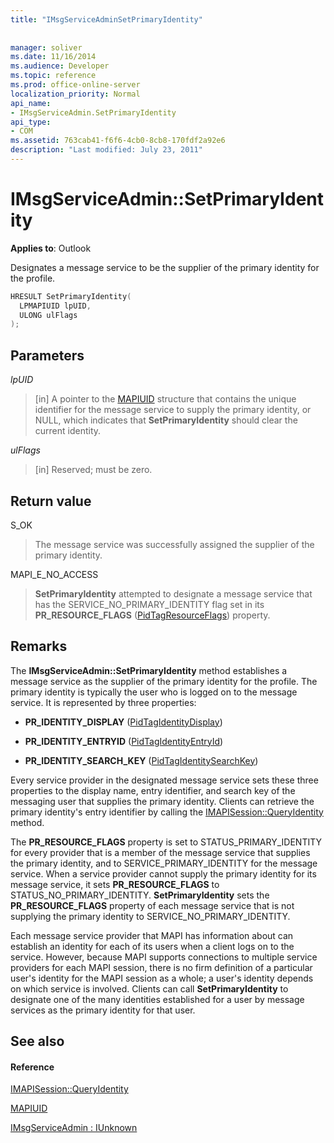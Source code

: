 ```yaml
---
title: "IMsgServiceAdminSetPrimaryIdentity"
 
 
manager: soliver
ms.date: 11/16/2014
ms.audience: Developer
ms.topic: reference
ms.prod: office-online-server
localization_priority: Normal
api_name:
- IMsgServiceAdmin.SetPrimaryIdentity
api_type:
- COM
ms.assetid: 763cab41-f6f6-4cb0-8cb8-170fdf2a92e6
description: "Last modified: July 23, 2011"
---
```


# IMsgServiceAdmin::SetPrimaryIdentity

  
  
**Applies to**: Outlook 
  
Designates a message service to be the supplier of the primary identity for the profile.
  
```cpp
HRESULT SetPrimaryIdentity(
  LPMAPIUID lpUID,
  ULONG ulFlags  
);
```

## Parameters

 _lpUID_
  
> [in] A pointer to the [MAPIUID](mapiuid.md) structure that contains the unique identifier for the message service to supply the primary identity, or NULL, which indicates that **SetPrimaryIdentity** should clear the current identity. 
    
 _ulFlags_
  
> [in] Reserved; must be zero.
    
## Return value

S_OK 
  
> The message service was successfully assigned the supplier of the primary identity.
    
MAPI_E_NO_ACCESS 
  
> **SetPrimaryIdentity** attempted to designate a message service that has the SERVICE_NO_PRIMARY_IDENTITY flag set in its **PR_RESOURCE_FLAGS** ([PidTagResourceFlags](pidtagresourceflags-canonical-property.md)) property.
    
## Remarks

The **IMsgServiceAdmin::SetPrimaryIdentity** method establishes a message service as the supplier of the primary identity for the profile. The primary identity is typically the user who is logged on to the message service. It is represented by three properties: 
  
- **PR_IDENTITY_DISPLAY** ([PidTagIdentityDisplay](pidtagidentitydisplay-canonical-property.md))
    
- **PR_IDENTITY_ENTRYID** ([PidTagIdentityEntryId](pidtagidentityentryid-canonical-property.md))
    
- **PR_IDENTITY_SEARCH_KEY** ([PidTagIdentitySearchKey](pidtagidentitysearchkey-canonical-property.md))
    
Every service provider in the designated message service sets these three properties to the display name, entry identifier, and search key of the messaging user that supplies the primary identity. Clients can retrieve the primary identity's entry identifier by calling the [IMAPISession::QueryIdentity](imapisession-queryidentity.md) method. 
  
The **PR_RESOURCE_FLAGS** property is set to STATUS_PRIMARY_IDENTITY for every provider that is a member of the message service that supplies the primary identity, and to SERVICE_PRIMARY_IDENTITY for the message service. When a service provider cannot supply the primary identity for its message service, it sets **PR_RESOURCE_FLAGS** to STATUS_NO_PRIMARY_IDENTITY. **SetPrimaryIdentity** sets the **PR_RESOURCE_FLAGS** property of each message service that is not supplying the primary identity to SERVICE_NO_PRIMARY_IDENTITY. 
  
Each message service provider that MAPI has information about can establish an identity for each of its users when a client logs on to the service. However, because MAPI supports connections to multiple service providers for each MAPI session, there is no firm definition of a particular user's identity for the MAPI session as a whole; a user's identity depends on which service is involved. Clients can call **SetPrimaryIdentity** to designate one of the many identities established for a user by message services as the primary identity for that user. 
  
## See also

#### Reference

[IMAPISession::QueryIdentity](imapisession-queryidentity.md)
  
[MAPIUID](mapiuid.md)
  
[IMsgServiceAdmin : IUnknown](imsgserviceadminiunknown.md)

